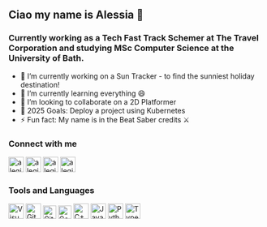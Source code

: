 ## Ciao my name is Alessia 👋

### Currently working as a Tech Fast Track Schemer at The Travel Corporation and studying MSc Computer Science at the University of Bath.
 
- 🔭 I’m currently working on a Sun Tracker - to find the sunniest holiday destination!
- 🌱 I’m currently learning everything 😄
- 👯 I’m looking to collaborate on a 2D Platformer
- 💬 2025 Goals: Deploy a project using Kubernetes
- ⚡ Fun fact: My name is in the Beat Saber credits ⚔

### Connect with me
[<img aling="left" alt="alegiardi | Email" width="30px" src="https://cdn-icons-png.freepik.com/256/3841/3841620.png"/>][email]
[<img aling="left" alt="alegiardi | LinedIn" width="30px" src="https://cdn1.iconfinder.com/data/icons/logotypes/32/circle-linkedin-512.png"/>][linkedin]
[<img aling="left" alt="alegiardi | Leetcode" width="30px" src="https://raw.githubusercontent.com/LeetCode-OpenSource/vscode-leetcode/master/resources/LeetCode.png"/>][leetcode]
[<img aling="left" alt="alegiardi | X" width="30px" src="https://upload.wikimedia.org/wikipedia/commons/thumb/5/5a/X_icon_2.svg/2048px-X_icon_2.svg.png"/>][X]

### Tools and Languages
<img aling="left" alt="Visual Studio Code" width="30px" src="https://upload.wikimedia.org/wikipedia/commons/9/9a/Visual_Studio_Code_1.35_icon.svg"/> <img aling="left" alt="Git" width="30px" src="https://logowik.com/content/uploads/images/git6963.jpg"/> <img aling="left" alt="GitHub" width="26px" src="https://github.githubassets.com/assets/GitHub-Mark-ea2971cee799.png"/> <img aling="left" alt="CommandPrompt" width="26px" src="https://p7.hiclipart.com/preview/476/734/366/cmd-exe-command-line-interface-computer-icons-prompt-prompt.jpg"/> <img aling="left" alt="C++" width="30px" src="https://user-images.githubusercontent.com/42747200/46140125-da084900-c26d-11e8-8ea7-c45ae6306309.png"/> <img aling="left" alt="Java" width="30px" src="https://static-00.iconduck.com/assets.00/java-icon-1511x2048-6ikx8301.png"/> <img aling="left" alt="Python" width="30px" src="https://banner2.cleanpng.com/20180412/kye/kisspng-python-programming-language-computer-programming-language-5acfdc3636bac7.8891188615235717662242.jpg"/> <img aling="left" alt="TypeScript" width="30px" src="https://upload.wikimedia.org/wikipedia/commons/thumb/f/f5/Typescript.svg/1200px-Typescript.svg.png"/>


[email]: mailto:alesssiagiardinelli@gmail.com
[linkedin]: https://www.linkedin.com/in/alessia-giardinelli-961437176/
[leetcode]: https://leetcode.com/u/alegiardi/
[X]: https://twitter.com/alegiardii
